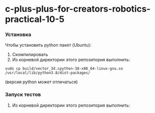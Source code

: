# c-plus-plus-for-creators-robotics-practical-10-5

### Установка
Чтобы установить python пакет (Ubuntu):
1. Скомпилировать
2. Из корневой директории этого репозитория выполнить:
```
sudo cp build/vector_3d.cpython-38-x86_64-linux-gnu.so /usr/local/lib/python3.8/dist-packages/
```
(версия python может отличаться)
### Запуск тестов
1. Из корневой директории этого репозитория выполнить:
```

```